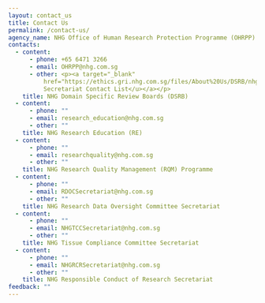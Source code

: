 ```yaml
---
layout: contact_us
title: Contact Us
permalink: /contact-us/
agency_name: NHG Office of Human Research Protection Programme (OHRPP)
contacts:
  - content:
      - phone: +65 6471 3266
      - email: OHRPP@nhg.com.sg
      - other: <p><a target="_blank"
          href="https://ethics.gri.nhg.com.sg/files/About%20Us/DSRB/nhg_dsrb_contact_list.pdf"><u>DSRB
          Secretariat Contact List</u></a></p>
    title: NHG Domain Specific Review Boards (DSRB)
  - content:
      - phone: ""
      - email: research_education@nhg.com.sg
      - other: ""
    title: NHG Research Education (RE)
  - content:
      - phone: ""
      - email: researchquality@nhg.com.sg
      - other: ""
    title: NHG Research Quality Management (RQM) Programme
  - content:
      - phone: ""
      - email: RDOCSecretariat@nhg.com.sg
      - other: ""
    title: NHG Research Data Oversight Committee Secretariat
  - content:
      - phone: ""
      - email: NHGTCCSecretariat@nhg.com.sg
      - other: ""
    title: NHG Tissue Compliance Committee Secretariat
  - content:
      - phone: ""
      - email: NHGRCRSecretariat@nhg.com.sg
      - other: ""
    title: NHG Responsible Conduct of Research Secretariat
feedback: ""
---
```

